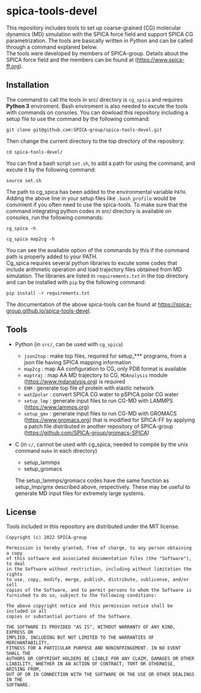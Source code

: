 # spica-tools-devel
This repository includes tools to set up coarse-grained (CG) molecular dynamics (MD) simulation 
with the SPICA force field and support SPICA CG parametrization.
The tools are basically written in Python and can be called through a command explaned below.  
The tools were developed by members of SPICA-group. Details about the SPICA force field and 
the members can be found at (https://www.spica-ff.org).  

## Installation  
The command to call the tools in src/ directory is `cg_spica` and requires 
**Python 3** enviroment. Bash enviroment is also needed to excute the tools with commands on consoles. 
You can dowload this repository including a setup file to use the command by the following command:  

    git clone git@github.com:SPICA-group/spica-tools-devel.git  
    
Then change the current directory to the top directory of the repository:  

    cd spica-tools-devel/  
    
You can find a bash script `set.sh`, to add a path for using the command, and excute it by the following 
command:  

    source set.sh  
    
The path to cg_spica has been added to the environmental variable `PATH`. Adding the above line in your 
setup files like `.bash_profile` would be convinient if you often need to use the spica-tools. To make 
sure that the command integrating python codes in src/ directory is available on consoles, 
run the following commands:

    cg_spica -h  
    
    cg_spica map2cg -h  
    
You can see the available option of the commands by this if the command path is properly added to your PATH.  
Cg_spica requires several python libraries to excute some codes that include arithmetic operation and load 
trajectory files obtained from MD simulation. The libraries are listed in `requirements.txt` in the top 
directory and can be installed with `pip` by the following command:  

    pip install -r requirements.txt  
    
The documentation of the above spica-tools can be found at https://spica-group.github.io/spica-tools-devel.


## Tools
* Python (in `src/`, can be used with `cg_spica`)
  * `json2top`  : make top files, required for setup_*** programs, from a json file having SPICA mapping 
                  information  
  * `map2cg`    : map AA configuration to CG, only PDB format is available
  * `maptraj`   : map AA MD trajectory to CG, `MDAnalysis` module (https://www.mdanalysis.org) is required
  * `ENM`       : generate top file of protein with elastic network
  * `wat2polar` : convert SPICA CG water to pSPICA polar CG water
  * `setup_lmp` : generate input files to run CG-MD with LAMMPS (https://www.lammps.org)
  * `setup_gmx` : generate input files to run CG-MD with GROMACS (https://www.gromacs.org) that is modified 
                  for SPICA-FF by applying a patch file distributed in another repository of SPICA-group 
                  (https://github.com/SPICA-group/gromacs-SPICA)

* C (in `c/`, cannot be used with cg_spica, needed to compile by the unix command `make` in each directory) 
  * setup_lammps  
  * setup_gromacs  
  
  The setup_lammps/gromacs codes have the same function as setup_lmp/gmx described above, 
  respectively. These may be useful to generate MD input files for extremely large systems.  

## License

Tools included in this repository are distributed under the MIT license.  

    Copyright (c) 2022 SPICA-group

    Permission is hereby granted, free of charge, to any person obtaining a copy
    of this software and associated documentation files (the "Software"), to deal
    in the Software without restriction, including without limitation the rights
    to use, copy, modify, merge, publish, distribute, sublicense, and/or sell
    copies of the Software, and to permit persons to whom the Software is
    furnished to do so, subject to the following conditions:

    The above copyright notice and this permission notice shall be included in all
    copies or substantial portions of the Software.

    THE SOFTWARE IS PROVIDED "AS IS", WITHOUT WARRANTY OF ANY KIND, EXPRESS OR
    IMPLIED, INCLUDING BUT NOT LIMITED TO THE WARRANTIES OF MERCHANTABILITY,
    FITNESS FOR A PARTICULAR PURPOSE AND NONINFRINGEMENT. IN NO EVENT SHALL THE
    AUTHORS OR COPYRIGHT HOLDERS BE LIABLE FOR ANY CLAIM, DAMAGES OR OTHER
    LIABILITY, WHETHER IN AN ACTION OF CONTRACT, TORT OR OTHERWISE, ARISING FROM,
    OUT OF OR IN CONNECTION WITH THE SOFTWARE OR THE USE OR OTHER DEALINGS IN THE
    SOFTWARE.
